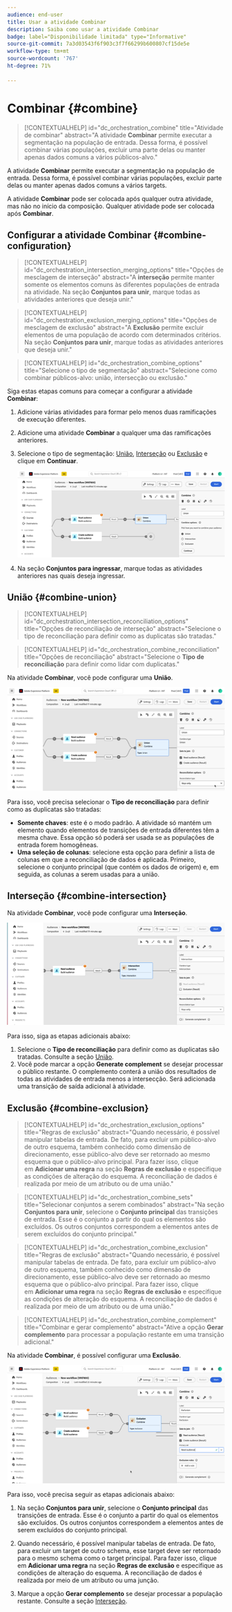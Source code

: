```yaml
---
audience: end-user
title: Usar a atividade Combinar
description: Saiba como usar a atividade Combinar
badge: label="Disponibilidade limitada" type="Informative"
source-git-commit: 7a3d03543f6f903c3f7f66299b600807cf15de5e
workflow-type: tm+mt
source-wordcount: '767'
ht-degree: 71%

---
```



# Combinar {#combine}

>[!CONTEXTUALHELP]
>id="dc_orchestration_combine"
>title="Atividade de combinar"
>abstract="A atividade **Combinar** permite executar a segmentação na população de entrada. Dessa forma, é possível combinar várias populações, excluir uma parte delas ou manter apenas dados comuns a vários públicos-alvo."

A atividade **Combinar** permite executar a segmentação na população de entrada. Dessa forma, é possível combinar várias populações, excluir parte delas ou manter apenas dados comuns a vários targets.

A atividade **Combinar** pode ser colocada após qualquer outra atividade, mas não no início da composição. Qualquer atividade pode ser colocada após **Combinar**.

## Configurar a atividade Combinar {#combine-configuration}

>[!CONTEXTUALHELP]
>id="dc_orchestration_intersection_merging_options"
>title="Opções de mesclagem de interseção"
>abstract="A **interseção** permite manter somente os elementos comuns às diferentes populações de entrada na atividade. Na seção **Conjuntos para unir**, marque todas as atividades anteriores que deseja unir."

>[!CONTEXTUALHELP]
>id="dc_orchestration_exclusion_merging_options"
>title="Opções de mesclagem de exclusão"
>abstract="A **Exclusão** permite excluir elementos de uma população de acordo com determinados critérios. Na seção **Conjuntos para unir**, marque todas as atividades anteriores que deseja unir."

>[!CONTEXTUALHELP]
>id="dc_orchestration_combine_options"
>title="Selecione o tipo de segmentação"
>abstract="Selecione como combinar públicos-alvo: união, intersecção ou exclusão."

Siga estas etapas comuns para começar a configurar a atividade **Combinar**:

1. Adicione várias atividades para formar pelo menos duas ramificações de execução diferentes.

1. Adicione uma atividade **Combinar** a qualquer uma das ramificações anteriores.

1. Selecione o tipo de segmentação: [União](#union), [Interseção](#intersection) ou [Exclusão](#exclusion) e clique em **Continuar**.

   ![](../assets/combine.png)

1. Na seção **Conjuntos para ingressar**, marque todas as atividades anteriores nas quais deseja ingressar.

## União {#combine-union}

>[!CONTEXTUALHELP]
>id="dc_orchestration_intersection_reconciliation_options"
>title="Opções de reconciliação de interseção"
>abstract="Selecione o tipo de reconciliação para definir como as duplicatas são tratadas."

>[!CONTEXTUALHELP]
>id="dc_orchestration_combine_reconciliation"
>title="Opções de reconciliação"
>abstract="Selecione o **Tipo de reconciliação** para definir como lidar com duplicatas."

Na atividade **Combinar**, você pode configurar uma **União**.

![](../assets/combine-union.png)

Para isso, você precisa selecionar o **Tipo de reconciliação** para definir como as duplicatas são tratadas:

* **Somente chaves**: este é o modo padrão. A atividade só mantém um elemento quando elementos de transições de entrada diferentes têm a mesma chave. Essa opção só poderá ser usada se as populações de entrada forem homogêneas.
* **Uma seleção de colunas**: selecione esta opção para definir a lista de colunas em que a reconciliação de dados é aplicada. Primeiro, selecione o conjunto principal (que contém os dados de origem) e, em seguida, as colunas a serem usadas para a união.

## Interseção {#combine-intersection}

Na atividade **Combinar**, você pode configurar uma **Interseção**.

![](../assets/combine-intersection.png)

Para isso, siga as etapas adicionais abaixo:

1. Selecione o **Tipo de reconciliação** para definir como as duplicatas são tratadas. Consulte a seção [União](#union).
1. Você pode marcar a opção **Generate complement** se desejar processar o público restante. O complemento conterá a união dos resultados de todas as atividades de entrada menos a intersecção. Será adicionada uma transição de saída adicional à atividade.

## Exclusão {#combine-exclusion}

>[!CONTEXTUALHELP]
>id="dc_orchestration_exclusion_options"
>title="Regras de exclusão"
>abstract="Quando necessário, é possível manipular tabelas de entrada. De fato, para excluir um público-alvo de outro esquema, também conhecido como dimensão de direcionamento, esse público-alvo deve ser retornado ao mesmo esquema que o público-alvo principal. Para fazer isso, clique em **Adicionar uma regra** na seção **Regras de exclusão** e especifique as condições de alteração do esquema. A reconciliação de dados é realizada por meio de um atributo ou de uma união."

>[!CONTEXTUALHELP]
>id="dc_orchestration_combine_sets"
>title="Selecionar conjuntos a serem combinados"
>abstract="Na seção **Conjuntos para unir**, selecione o **Conjunto principal** das transições de entrada. Esse é o conjunto a partir do qual os elementos são excluídos. Os outros conjuntos correspondem a elementos antes de serem excluídos do conjunto principal."

>[!CONTEXTUALHELP]
>id="dc_orchestration_combine_exclusion"
>title="Regras de exclusão"
>abstract="Quando necessário, é possível manipular tabelas de entrada. De fato, para excluir um público-alvo de outro esquema, também conhecido como dimensão de direcionamento, esse público-alvo deve ser retornado ao mesmo esquema que o público-alvo principal. Para fazer isso, clique em **Adicionar uma regra** na seção **Regras de exclusão** e especifique as condições de alteração do esquema. A reconciliação de dados é realizada por meio de um atributo ou de uma união."

>[!CONTEXTUALHELP]
>id="dc_orchestration_combine_complement"
>title="Combinar e gerar complemento"
>abstract="Ative a opção **Gerar complemento** para processar a população restante em uma transição adicional."

Na atividade **Combinar**, é possível configurar uma **Exclusão**.

![](../assets/combine-exclusion.png)

Para isso, você precisa seguir as etapas adicionais abaixo:

1. Na seção **Conjuntos para unir**, selecione o **Conjunto principal** das transições de entrada. Esse é o conjunto a partir do qual os elementos são excluídos. Os outros conjuntos correspondem a elementos antes de serem excluídos do conjunto principal.

1. Quando necessário, é possível manipular tabelas de entrada. De fato, para excluir um target de outro schema, esse target deve ser retornado para o mesmo schema como o target principal. Para fazer isso, clique em **Adicionar uma regra** na seção **Regras de exclusão** e especifique as condições de alteração do esquema. A reconciliação de dados é realizada por meio de um atributo ou uma junção. <!-- pas compris-->
1. Marque a opção **Gerar complemento** se desejar processar a população restante. Consulte a seção [Interseção](#intersection).

<!--
## Examples{#combine-examples}

In the following example, we are using a **Combine** activity and we add a **union** to retrieves all the profiles of the two queries: persons between 18 and 27 years old and persons between 34 and 40 years old.

![](../assets/workflow-union-example.png)

The following example shows the **intersection** between two query activities. It is being used here to retrieve profiles who are between 18 to 27 years old and whose email address has been provided.

![](../assets/workflow-intersection-example.png)

The following **exclusion** example shows two queries configured to filter profiles who are between 18 and 27 years old and have an Adobe email domain. The profiles with an Adobe email domain are then excluded from the first set. 

![](../assets/workflow-exclusion-example.png)
-->
